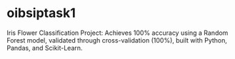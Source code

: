 # oibsiptask1
Iris Flower Classification Project: Achieves 100% accuracy using a Random Forest model, validated through cross-validation (100%), built with Python, Pandas, and Scikit-Learn.
